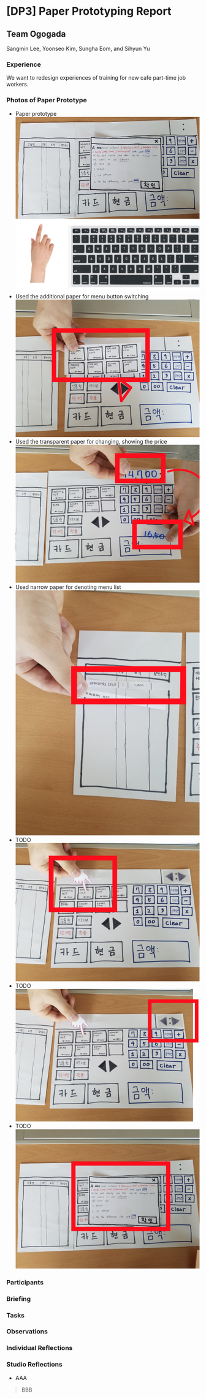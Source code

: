 # [DP3] Paper Prototyping Report

## Team Ogogada
Sangmin Lee, Yoonseo Kim, Sungha Eom, and Sihyun Yu

### Experience
We want to redesign experiences of training for new cafe part-time job workers.

### Photos of Paper Prototype
* Paper prototype
![](./Images/prototype1.png)
* Used the additional paper for menu button switching
![](./Images/prototype2.png)
* Used the transparent paper for changing, showing the price 
![](./Images/prototype3.png)
* Used narrow paper for denoting menu list
![](./Images/prototype4.png)
* TODO
![](./Images/prototype5.png)
* TODO
![](./Images/prototype6.png)
* TODO
![](./Images/prototype7.png)

### Participants 

### Briefing

### Tasks

### Observations

### Individual Reflections

### Studio Reflections

- AAA

> BBB

